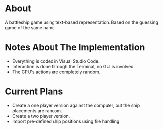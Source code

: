 # About
A battleship game using text-based representation. Based on the guessing game of the same name.

# Notes About The Implementation
- Everything is coded in Visual Studio Code.
- Interaction is done through the Terminal, no GUI is involved.
- The CPU's actions are completely random.

# Current Plans
- Create a one player version against the computer, but the ship placements are random.
- Create a two player version.
- Import pre-defined ship positions using file handling.
